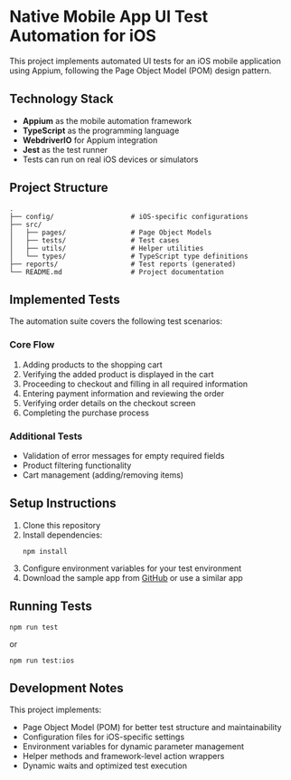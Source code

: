 # Native Mobile App UI Test Automation for iOS

This project implements automated UI tests for an iOS mobile application using Appium, following the Page Object Model (POM) design pattern.

## Technology Stack

- **Appium** as the mobile automation framework
- **TypeScript** as the programming language
- **WebdriverIO** for Appium integration
- **Jest** as the test runner
- Tests can run on real iOS devices or simulators

## Project Structure

```
.
├── config/                   # iOS-specific configurations
├── src/
│   ├── pages/                # Page Object Models
│   ├── tests/                # Test cases
│   ├── utils/                # Helper utilities
│   └── types/                # TypeScript type definitions
├── reports/                  # Test reports (generated)
└── README.md                 # Project documentation
```

## Implemented Tests

The automation suite covers the following test scenarios:

### Core Flow
1. Adding products to the shopping cart
2. Verifying the added product is displayed in the cart
3. Proceeding to checkout and filling in all required information
4. Entering payment information and reviewing the order
5. Verifying order details on the checkout screen
6. Completing the purchase process

### Additional Tests
- Validation of error messages for empty required fields
- Product filtering functionality
- Cart management (adding/removing items)

## Setup Instructions

1. Clone this repository
2. Install dependencies:
   ```
   npm install
   ```
3. Configure environment variables for your test environment
4. Download the sample app from [GitHub](https://github.com/saucelabs/sample-app-mobile/releases/) or use a similar app

## Running Tests

```
npm run test
```

or

```
npm run test:ios
```

## Development Notes

This project implements:
- Page Object Model (POM) for better test structure and maintainability
- Configuration files for iOS-specific settings
- Environment variables for dynamic parameter management
- Helper methods and framework-level action wrappers
- Dynamic waits and optimized test execution 